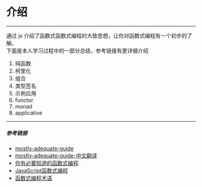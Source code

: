 # 介绍
---
通过 js 介绍了函数式函数式编程的大致思想，让你对函数式编程有一个初步的了解。<br>
下面是本人学习过程中的一部分总结，参考链接有更详细介绍

1. 纯函数
2. 柯里化
3. 组合
4. 类型签名
5. 示例应用
6. functor
7. monad
8. applicative

---
##### 参考链接
- [mostly-adequate-guide](https://mostly-adequate.gitbooks.io/mostly-adequate-guide/content/)
- [mostly-adequate-guide-中文翻译](https://llh911001.gitbooks.io/mostly-adequate-guide-chinese/content/)
- [你有必要知道的函数式编程](https://www.jianshu.com/p/5efd21498192)
- [JavaScript函数式编程](https://zhuanlan.zhihu.com/p/22094473)
- [函数式编程术语](https://github.com/shfshanyue/fp-jargon-zh)
